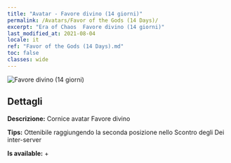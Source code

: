 ```yaml
---
title: "Avatar - Favore divino (14 giorni)"
permalink: /Avatars/Favor of the Gods (14 Days)/
excerpt: "Era of Chaos  Favore divino (14 giorni)"
last_modified_at: 2021-08-04
locale: it
ref: "Favor of the Gods (14 Days).md"
toc: false
classes: wide
---
```

 ![Favore divino (14 giorni)](/images/a/avatarFrame_62.png)

## Dettagli

 **Descrizione:** Cornice avatar Favore divino 

 **Tips:** Ottenibile raggiungendo la seconda posizione nello Scontro degli Dei inter-server 

 **Is available:**  + 

